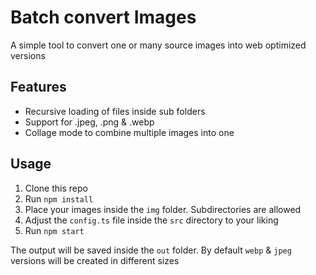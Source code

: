 # Batch convert Images

A simple tool to convert one or many source images into web optimized versions

## Features

- Recursive loading of files inside sub folders
- Support for .jpeg, .png & .webp
- Collage mode to combine multiple images into one

## Usage

1. Clone this repo
2. Run `npm install`
3. Place your images inside the `img` folder. Subdirectories are allowed
4. Adjust the `config.ts` file inside the `src` directory to your liking
5. Run `npm start`

The output will be saved inside the `out` folder. By default `webp` & `jpeg` versions will be created in different sizes
